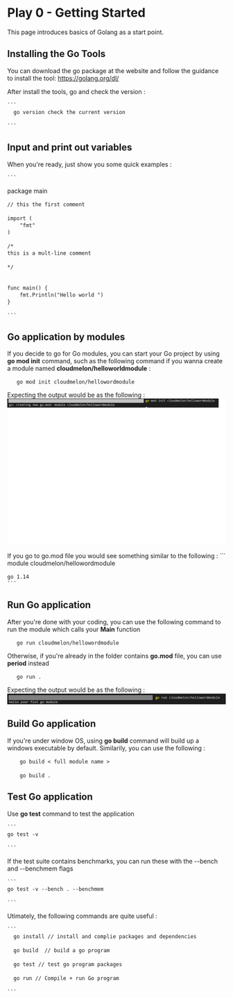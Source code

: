 # Play 0 - Getting Started

This page introduces basics of Golang as a start point. 

## Installing the Go Tools

You can download the go package at the website and follow the guidance to install the tool: https://golang.org/dl/

After install the tools, go and check the version : 

    ```
      go version check the current version 
    
    ```


## Input and print out variables 

When you're ready, just show you some quick examples : 


    ```
   package main

    // this the first comment 

    import (
        "fmt"
    )

    /*
    this is a mult-line comment 
    
    */
  

    func main() {
        fmt.Println("Hello world ")
    }

    ```

## Go application by modules

If you decide to go for Go modules, you can start your Go project by using **go mod init** command, such as the following command if you wanna create a module named **cloudmelon/helloworldmodule** :

 ```
    go mod init cloudmelon/hellowordmodule

 ```

Expecting the output would be as the following : 
<img src="Screenshots/go module.PNG" alt="go module" width="600px"/>

If you go to go.mod file you would see something similar to the following : 
    ```
    module cloudmelon/hellowordmodule

    go 1.14
    ```

## Run Go application

After you're done with your coding, you can use the following command to run the module which calls your **Main** function 

 ```
    go run cloudmelon/hellowordmodule

 ```

Otherwise, if you're already in the folder contains **go.mod** file, you can use **period** instead

 ```
    go run . 

 ```

Expecting the output would be as the following : 
<img src="Screenshots/run module.PNG" alt="run module" width="600px"/>


## Build Go application
If you're under window OS, using **go build** command will build up a windows executable by default. Similarily, you can use the following : 

```
    go build < full module name >
    
    go build . 

 ```


## Test Go application

Use **go test** command to test the application

    ```
    go test -v

    ```

If the test suite contains benchmarks, you can run these with the --bench and --benchmem flags


    ```
    go test -v --bench . --benchmem

    ```



Utimately, the following commands are quite useful :

    ```
      go install // install and complie packages and dependencies
     
      go build  // build a go program

      go test // test go program packages

      go run // Compile + run Go program

    ```